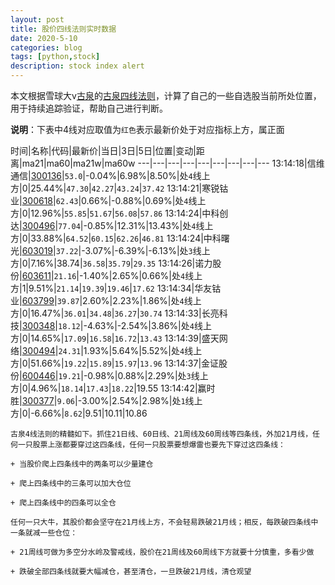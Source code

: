 ```yaml
---
layout: post
title: 股价四线法则实时数据
date: 2020-5-10
categories: blog
tags: [python,stock]
description: stock index alert
---
```



本文根据雪球大v[古泉](https://xueqiu.com/u/7148646888)的[古泉四线法则](https://xueqiu.com/7148646888/130498192)，计算了自己的一些自选股当前所处位置，用于持续追踪验证，帮助自己进行判断。

**说明**：下表中4线对应取值为`红色`表示最新价处于对应指标上方，属正面

时间|名称|代码|最新价|当日|3日|5日|位置|变动|距离|ma21|ma60|ma21w|ma60w
---|---|---|---|---|---|---|---|---
13:14:18|信维通信|[300136](https://xueqiu.com/S/SZ300136)|`53.0`|-0.04%|6.98%|8.50%|处`4`线上方|0|25.44%|`47.30`|`42.27`|`43.24`|`37.42`
13:14:21|寒锐钴业|[300618](https://xueqiu.com/S/SZ300618)|`62.43`|0.66%|-0.88%|0.69%|处`4`线上方|0|12.96%|`55.85`|`51.67`|`56.08`|`57.86`
13:14:24|中科创达|[300496](https://xueqiu.com/S/SZ300496)|`77.04`|-0.85%|12.31%|13.43%|处`4`线上方|0|33.88%|`64.52`|`60.15`|`62.26`|`46.81`
13:14:24|中科曙光|[603019](https://xueqiu.com/S/SH603019)|`37.22`|-3.07%|-6.39%|-6.13%|处`3`线上方|0|7.16%|38.74|`36.58`|`35.79`|`29.35`
13:14:26|诺力股份|[603611](https://xueqiu.com/S/SH603611)|`21.16`|-1.40%|2.65%|0.66%|处`4`线上方|1|9.51%|`21.14`|`19.39`|`19.46`|`17.62`
13:14:34|华友钴业|[603799](https://xueqiu.com/S/SH603799)|`39.87`|2.60%|2.23%|1.86%|处`4`线上方|0|16.47%|`36.01`|`34.48`|`36.27`|`30.74`
13:14:33|长亮科技|[300348](https://xueqiu.com/S/SZ300348)|`18.12`|-4.63%|-2.54%|3.86%|处`4`线上方|0|14.65%|`17.09`|`16.58`|`16.72`|`13.43`
13:14:39|盛天网络|[300494](https://xueqiu.com/S/SZ300494)|`24.31`|1.93%|5.64%|5.52%|处`4`线上方|0|51.66%|`19.22`|`15.89`|`15.97`|`13.96`
13:14:37|金证股份|[600446](https://xueqiu.com/S/SH600446)|`19.21`|-0.98%|0.88%|2.29%|处`3`线上方|0|4.96%|`18.14`|`17.43`|`18.22`|19.55
13:14:42|赢时胜|[300377](https://xueqiu.com/S/SZ300377)|`9.06`|-3.00%|2.54%|2.98%|处`1`线上方|0|-6.66%|`8.62`|9.51|10.11|10.86

```
古泉4线法则的精髓如下。抓住21日线、60日线、21周线及60周线等四条线，外加21月线，任何一只股票上涨都要穿过这四条线，任何一只股票要想爆雷也要先下穿过这四条线：

+ 当股价爬上四条线中的两条可以少量建仓

+ 爬上四条线中的三条可以加大仓位

+ 爬上四条线中的四条可以全仓

任何一只大牛，其股价都会坚守在21月线上方，不会轻易跌破21月线；相反，每跌破四条线中一条就减一些仓位：

+ 21周线可做为多空分水岭及警戒线，股价在21周线及60周线下方就要十分慎重，多看少做

+ 跌破全部四条线就要大幅减仓，甚至清仓，一旦跌破21月线，清仓观望
```